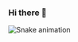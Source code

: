 ### Hi there 👋


![Snake animation](https://github.com/mirsaid-mirzohidov/mirsaid-mirzohidov/blob/output/github-contribution-grid-snake.svg)

